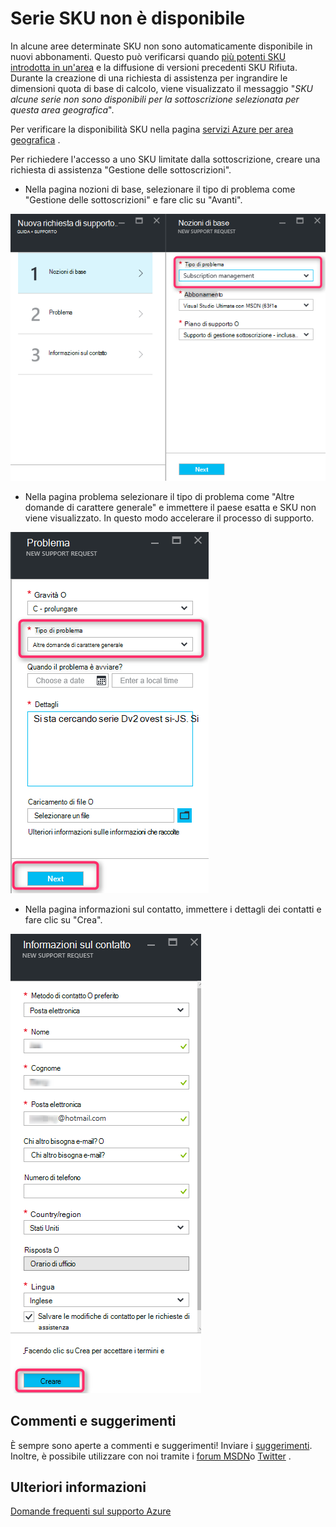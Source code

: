 <properties
     pageTitle="Serie SKU disponibile | Microsoft Azure"
     description="Alcune serie di SKU non sono disponibili per la sottoscrizione per l'area selezionata."
     services="Azure Supportability"
     documentationCenter=""
     authors="ganganarayanan"
     manager="scotthit"
     editor=""/>

<tags
     ms.service="azure-supportability"
     ms.workload="na"
     ms.tgt_pltfrm="na"
     ms.devlang="na"
     ms.topic="article"
     ms.date="08/12/2016"
     ms.author="gangan"/>

# <a name="sku-series-unavailable"></a>Serie SKU non è disponibile

In alcune aree determinate SKU non sono automaticamente disponibile in nuovi abbonamenti.  Questo può verificarsi quando [più potenti SKU introdotta in un'area](https://azure.microsoft.com/updates/announcing-new-dv2-series-virtual-machine-size/) e la diffusione di versioni precedenti SKU Rifiuta.
Durante la creazione di una richiesta di assistenza per ingrandire le dimensioni quota di base di calcolo, viene visualizzato il messaggio "*SKU alcune serie non sono disponibili per la sottoscrizione selezionata per questa area geografica*".

Per verificare la disponibilità SKU nella pagina [servizi Azure per area geografica](https://azure.microsoft.com/regions/#services) . 

Per richiedere l'accesso a uno SKU limitate dalla sottoscrizione, creare una richiesta di assistenza "Gestione delle sottoscrizioni".

- Nella pagina nozioni di base, selezionare il tipo di problema come "Gestione delle sottoscrizioni" e fare clic su "Avanti".

![Blade nozioni di base](./media/SKU-series-unavailable/BasicsSubMgmt.png)

- Nella pagina problema selezionare il tipo di problema come "Altre domande di carattere generale" e immettere il paese esatta e SKU non viene visualizzato.
In questo modo accelerare il processo di supporto.

![Problema](./media/SKU-series-unavailable/ProblemSubMgmt.png)

- Nella pagina informazioni sul contatto, immettere i dettagli dei contatti e fare clic su "Crea".

![Informazioni sul contatto](./media/SKU-series-unavailable/ContactInformation.png)

## <a name="feedback"></a>Commenti e suggerimenti
È sempre sono aperte a commenti e suggerimenti! Inviare i [suggerimenti](https://feedback.azure.com/forums/266794-support-feedback). Inoltre, è possibile utilizzare con noi tramite i [forum MSDN](https://social.msdn.microsoft.com/Forums/azure)o [Twitter](https://twitter.com/azuresupport) .

## <a name="learn-more"></a>Ulteriori informazioni
[Domande frequenti sul supporto Azure](https://azure.microsoft.com/support/faq)
